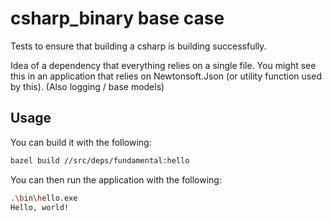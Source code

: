 # csharp_binary base case

Tests to ensure that building a csharp is building successfully.

Idea of a dependency that everything relies on a single file. You might see this in an application that relies on Newtonsoft.Json (or utility function used by this). (Also logging / base models)

## Usage

You can build it with the following:

```bash
bazel build //src/deps/fundamental:hello
```

You can then run the application with the following:

```bash
.\bin\hello.exe
Hello, world!
```